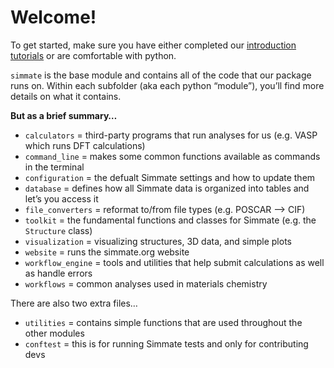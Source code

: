 
# Welcome!

To get started, make sure you have either completed our [introduction tutorials](https://github.com/jacksund/simmate/tree/main/tutorials)
or are comfortable with python.

`simmate` is the base module and contains all of the code that our package runs on. Within each subfolder (aka each python “module”), you’ll find more details on what it contains.

**But as a brief summary…**

- `calculators` = third-party programs that run analyses for us (e.g. VASP which runs DFT calculations)
- `command_line` = makes some common functions available as commands in the terminal
- `configuration` = the defualt Simmate settings and how to update them 
- `database` = defines how all Simmate data is organized into tables and let’s you access it 
- `file_converters` = reformat to/from file types (e.g. POSCAR –> CIF) 
- `toolkit` = the fundamental functions and classes for Simmate (e.g. the `Structure` class)
- `visualization` = visualizing structures, 3D data, and simple plots
- `website` = runs the simmate.org website 
- `workflow_engine` = tools and utilities that help submit calculations as well as handle errors
- `workflows` = common analyses used in materials chemistry

There are also two extra files…

- `utilities` = contains simple functions that are used throughout the other modules
- `conftest` = this is for running Simmate tests and only for contributing devs
